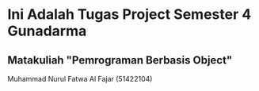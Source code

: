 # Ini Adalah Tugas Project Semester 4 Gunadarma <br>
<h2>
  Matakuliah "Pemrograman Berbasis Object"
</h2> 
Muhammad Nurul Fatwa Al Fajar (51422104)

